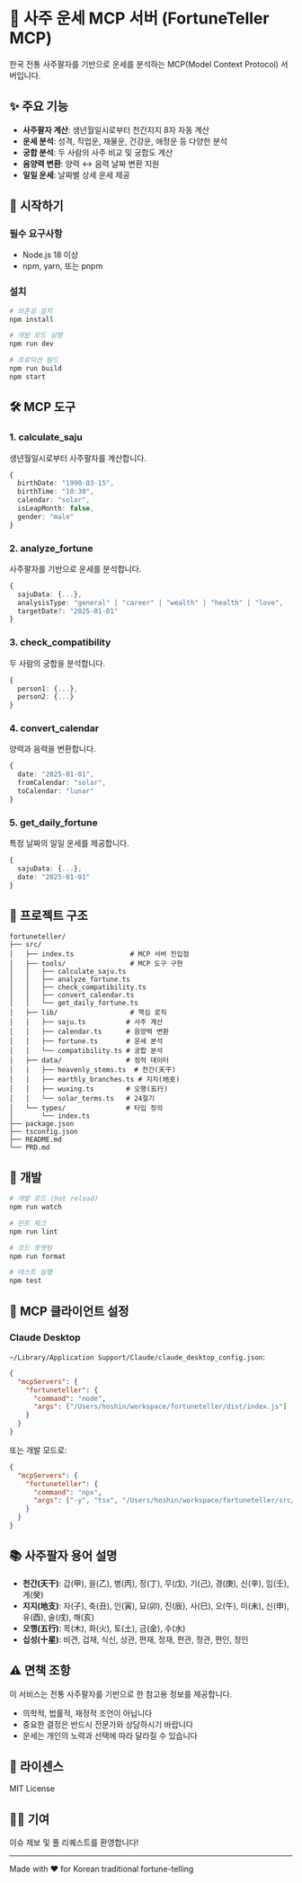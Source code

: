# 🔮 사주 운세 MCP 서버 (FortuneTeller MCP)

한국 전통 사주팔자를 기반으로 운세를 분석하는 MCP(Model Context Protocol) 서버입니다.

## ✨ 주요 기능

- **사주팔자 계산**: 생년월일시로부터 천간지지 8자 자동 계산
- **운세 분석**: 성격, 직업운, 재물운, 건강운, 애정운 등 다양한 분석
- **궁합 분석**: 두 사람의 사주 비교 및 궁합도 계산
- **음양력 변환**: 양력 ↔ 음력 날짜 변환 지원
- **일일 운세**: 날짜별 상세 운세 제공

## 🚀 시작하기

### 필수 요구사항

- Node.js 18 이상
- npm, yarn, 또는 pnpm

### 설치

```bash
# 의존성 설치
npm install

# 개발 모드 실행
npm run dev

# 프로덕션 빌드
npm run build
npm start
```

## 🛠️ MCP 도구

### 1. calculate_saju
생년월일시로부터 사주팔자를 계산합니다.

```typescript
{
  birthDate: "1990-03-15",
  birthTime: "10:30",
  calendar: "solar",
  isLeapMonth: false,
  gender: "male"
}
```

### 2. analyze_fortune
사주팔자를 기반으로 운세를 분석합니다.

```typescript
{
  sajuData: {...},
  analysisType: "general" | "career" | "wealth" | "health" | "love",
  targetDate?: "2025-01-01"
}
```

### 3. check_compatibility
두 사람의 궁합을 분석합니다.

```typescript
{
  person1: {...},
  person2: {...}
}
```

### 4. convert_calendar
양력과 음력을 변환합니다.

```typescript
{
  date: "2025-01-01",
  fromCalendar: "solar",
  toCalendar: "lunar"
}
```

### 5. get_daily_fortune
특정 날짜의 일일 운세를 제공합니다.

```typescript
{
  sajuData: {...},
  date: "2025-01-01"
}
```

## 📁 프로젝트 구조

```
fortuneteller/
├── src/
│   ├── index.ts              # MCP 서버 진입점
│   ├── tools/                # MCP 도구 구현
│   │   ├── calculate_saju.ts
│   │   ├── analyze_fortune.ts
│   │   ├── check_compatibility.ts
│   │   ├── convert_calendar.ts
│   │   └── get_daily_fortune.ts
│   ├── lib/                  # 핵심 로직
│   │   ├── saju.ts          # 사주 계산
│   │   ├── calendar.ts      # 음양력 변환
│   │   ├── fortune.ts       # 운세 분석
│   │   └── compatibility.ts # 궁합 분석
│   ├── data/                # 정적 데이터
│   │   ├── heavenly_stems.ts  # 천간(天干)
│   │   ├── earthly_branches.ts # 지지(地支)
│   │   ├── wuxing.ts        # 오행(五行)
│   │   └── solar_terms.ts   # 24절기
│   └── types/               # 타입 정의
│       └── index.ts
├── package.json
├── tsconfig.json
├── README.md
└── PRD.md
```

## 🔧 개발

```bash
# 개발 모드 (hot reload)
npm run watch

# 린트 체크
npm run lint

# 코드 포맷팅
npm run format

# 테스트 실행
npm test
```

## 📖 MCP 클라이언트 설정

### Claude Desktop

`~/Library/Application Support/Claude/claude_desktop_config.json`:

```json
{
  "mcpServers": {
    "fortuneteller": {
      "command": "node",
      "args": ["/Users/hoshin/workspace/fortuneteller/dist/index.js"]
    }
  }
}
```

또는 개발 모드로:

```json
{
  "mcpServers": {
    "fortuneteller": {
      "command": "npx",
      "args": ["-y", "tsx", "/Users/hoshin/workspace/fortuneteller/src/index.ts"]
    }
  }
}
```

## 📚 사주팔자 용어 설명

- **천간(天干)**: 갑(甲), 을(乙), 병(丙), 정(丁), 무(戊), 기(己), 경(庚), 신(辛), 임(壬), 계(癸)
- **지지(地支)**: 자(子), 축(丑), 인(寅), 묘(卯), 진(辰), 사(巳), 오(午), 미(未), 신(申), 유(酉), 술(戌), 해(亥)
- **오행(五行)**: 목(木), 화(火), 토(土), 금(金), 수(水)
- **십성(十星)**: 비견, 겁재, 식신, 상관, 편재, 정재, 편관, 정관, 편인, 정인

## ⚠️ 면책 조항

이 서비스는 전통 사주팔자를 기반으로 한 참고용 정보를 제공합니다. 
- 의학적, 법률적, 재정적 조언이 아닙니다
- 중요한 결정은 반드시 전문가와 상담하시기 바랍니다
- 운세는 개인의 노력과 선택에 따라 달라질 수 있습니다

## 📄 라이센스

MIT License

## 👨‍💻 기여

이슈 제보 및 풀 리퀘스트를 환영합니다!

---

Made with ❤️ for Korean traditional fortune-telling

